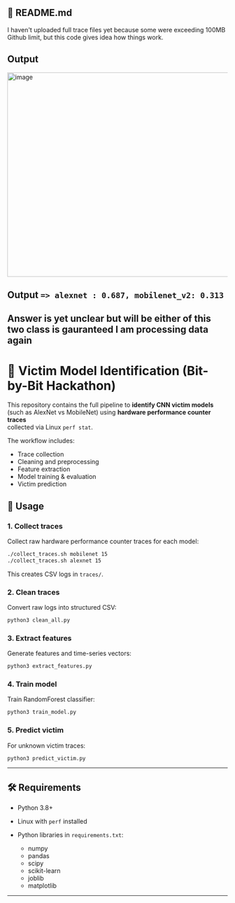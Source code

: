 ## 📄 README.md
I haven't uploaded full trace files yet because some were exceeding 100MB Github limit, but this code gives idea how things work.
## Output
<img width="712" height="467" alt="image" src="https://github.com/user-attachments/assets/addebaaf-1ce4-4823-8dd2-c953ec98e427" />

## Output ```=> alexnet : 0.687, mobilenet_v2: 0.313``` 
## Answer is yet unclear but will be either of this two class is gauranteed I am processing data again



# 🧩 Victim Model Identification (Bit-by-Bit Hackathon)

This repository contains the full pipeline to **identify CNN victim models**  
(such as AlexNet vs MobileNet) using **hardware performance counter traces**  
collected via Linux `perf stat`.

The workflow includes:
- Trace collection
- Cleaning and preprocessing
- Feature extraction
- Model training & evaluation
- Victim prediction



## 🚀 Usage

### 1. Collect traces

Collect raw hardware performance counter traces for each model:

```bash
./collect_traces.sh mobilenet 15
./collect_traces.sh alexnet 15
```

This creates CSV logs in `traces/`.

### 2. Clean traces

Convert raw logs into structured CSV:

```bash
python3 clean_all.py
```

### 3. Extract features

Generate features and time-series vectors:

```bash
python3 extract_features.py
```

### 4. Train model

Train RandomForest classifier:

```bash
python3 train_model.py
```

### 5. Predict victim

For unknown victim traces:

```bash
python3 predict_victim.py
```

---

## 🛠 Requirements

* Python 3.8+
* Linux with `perf` installed
* Python libraries in `requirements.txt`:

  * numpy
  * pandas
  * scipy
  * scikit-learn
  * joblib
  * matplotlib

---



